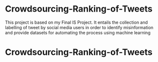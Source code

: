 # Crowdsourcing-Ranking-of-Tweets
This project is based on my Final IS Project. It entails the collection and labelling of tweet by social media users in order to identify misinformation and provide datasets for automating the process using machine learning
# Crowdsourcing-Ranking-of-Tweets
